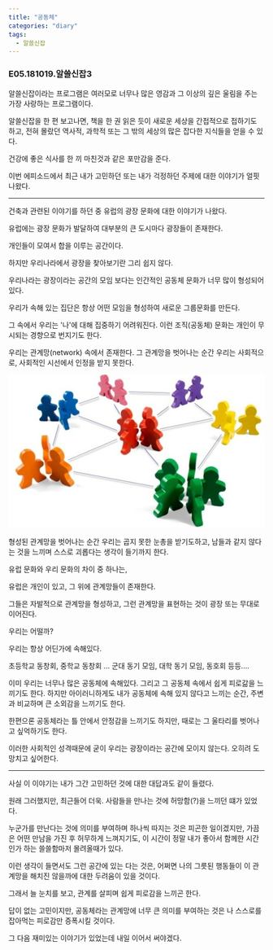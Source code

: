 ```yaml
---
title: "공동체"
categories: "diary"
tags:
  - 알쓸신잡
---
```


### E05.181019.알쓸신잡3

알쓸신잡이라는 프로그램은 여러모로 너무나 많은 영감과 그 이상의 깊은 울림을 주는 가장 사랑하는 프로그램이다.

알쓸신잡을 한 편 보고나면, 책을 한 권 읽은 듯이 새로운 세상을 간접적으로 접하기도 하고, 전혀 몰랐던 역사적, 과학적 또는 그 밖의 세상의 많은 잡다한 지식들을 얻을 수 있다.

건강에 좋은 식사를 한 끼 마친것과 같은 포만감을 준다.

이번 에피소드에서 최근 내가 고민하던 또는 내가 걱정하던 주제에 대한 이야기가 얼핏 나왔다.

---

건축과 관련된 이야기를 하던 중 유럽의 광장 문화에 대한 이야기가 나왔다.

유럽에는 광장 문화가 발달하여 대부분의 큰 도시마다 광장들이 존재한다.

개인들이 모여서 합을 이루는 공간이다.

하지만 우리나라에서 광장을 찾아보기란 그리 쉽지 않다.

우리나라는 광장이라는 공간의 모임 보다는 인간적인 공동체 문화가 너무 많이 형성되어 있다.

우리가 속해 있는 집단은 항상 어떤 모임을 형성하여 새로운 그룹문화를 만든다.

그 속에서 우리는 '나'에 대해 집중하기 어려워진다. 이런 조직(공동체) 문화는 개인이 무시되는 경향으로 번지기도 한다.

우리는 관계망(network) 속에서 존재한다. 그 관계망을 벗어나는 순간 우리는 사회적으로, 사회적인 시선에서 인정을 받지 못한다.

![관계망](/assets/images/notes/2018/10/infra_network.png)

형성된 관계망을 벗어나는 순간 우리는 곱지 못한 눈총을 받기도하고, 남들과 같지 않다는 것을 느끼며 스스로 괴롭다는 생각이 들기까지 한다.

유럽 문화와 우리 문화의 차이 중 하나는,

유럽은 개인이 있고, 그 위에 관계망들이 존재한다. 

그들은 자발적으로 관계망을 형성하고, 그런 관계망을 표현하는 것이 광장 또는 무대로 이어진다.

우리는 어떨까?

우리는 항상 어딘가에 속해있다.

초등학교 동창회, 중학교 동창회 ... 군대 동기 모임, 대학 동기 모임, 동호회 등등....

이미 우리는 너무나 많은 공동체에 속해있다. 그리고 그 공동체 속에서 쉽게 피로갊을 느끼기도 한다.
하지만 아이러니하게도 내가 공동체에 속해 있지 않다고 느끼는 순간, 주변과 비교하며 큰 소외감을 느끼기도 한다. 

한편으론 공동체라는 틀 안에서 안정감을 느끼기도 하지만, 때로는 그 울타리를 벗어나고 싶억하기도 한다.

이러한 사회적인 성격때문에 굳이 우리는 광장이라는 공간에 모이지 않는다. 오히려 도망치고 싶어한다.

---

사실 이 이야기는 내가 그간 고민하던 것에 대한 대답과도 같이 들렸다.

원래 그러했지만, 최근들어 더욱. 사람들을 만나는 것에 허망함(?)을 느끼던 떄가 있었다.

누군가를 만난다는 것에 의미를 부여하며 하나씩 따지는 것은 피곤한 일이겠지만, 가끔은 어떤 만남을 가진 후 허무하게 느껴지기도, 이 시간이 정말 내가 좋아서 함께한 시간인가 하는 쓸쓸함마저 몰려올때가 있다.

이런 생각이 들면서도 그런 공간에 있는 다는 것은, 어쩌면 나의 그릇된 행동들이 이 관계망을 해치진 않을까에 대한 두려움이 있을 것이다.

그래서 늘 눈치를 보고, 관계를 살피며 쉽게 피로감을 느끼곤 한다.

답이 없는 고민이지만, 공동체라는 관계망에 너무 큰 의미를 부여하는 것은 나 스스로를 잡아먹는 피로감만 증폭시킬 것이다.

그 다음 재미있는 이야기가 있었는데 내일 이어서 써야겠다.

